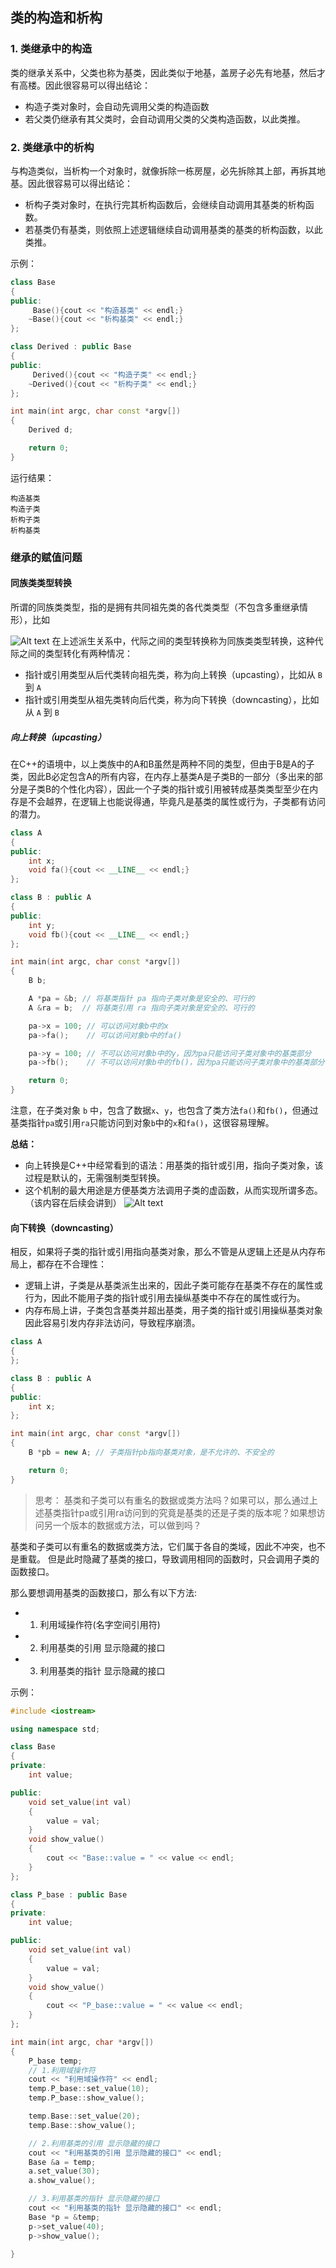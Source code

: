 ##  类的构造和析构

### 1. 类继承中的构造
类的继承关系中，父类也称为基类，因此类似于地基，盖房子必先有地基，然后才有高楼。因此很容易可以得出结论：

* 构造子类对象时，会自动先调用父类的构造函数
* 若父类仍继承有其父类时，会自动调用父类的父类构造函数，以此类推。


### 2. 类继承中的析构
与构造类似，当析构一个对象时，就像拆除一栋房屋，必先拆除其上部，再拆其地基。因此很容易可以得出结论：

* 析构子类对象时，在执行完其析构函数后，会继续自动调用其基类的析构函数。
* 若基类仍有基类，则依照上述逻辑继续自动调用基类的基类的析构函数，以此类推。

示例：
```c++
class Base
{
public:
     Base(){cout << "构造基类" << endl;}
    ~Base(){cout << "析构基类" << endl;}
};

class Derived : public Base
{
public:
     Derived(){cout << "构造子类" << endl;}
    ~Derived(){cout << "析构子类" << endl;}
};

int main(int argc, char const *argv[])
{
    Derived d;

    return 0;
}
```
运行结果：
```text
构造基类
构造子类
析构子类
析构基类
```


### 继承的赋值问题

#### 同族类类型转换

所谓的同族类类型，指的是拥有共同祖先类的各代类类型（不包含多重继承情形），比如

![Alt text](./类的构造和析构/image-1.png)
在上述派生关系中，代际之间的类型转换称为同族类类型转换，这种代际之间的类型转化有两种情况：

- 指针或引用类型从后代类转向祖先类，称为向上转换（upcasting），比如从 `B` 到 `A`
- 指针或引用类型从祖先类转向后代类，称为向下转换（downcasting），比如从 `A` 到 `B`

##### 向上转换（upcasting）

在C++的语境中，以上类族中的A和B虽然是两种不同的类型，但由于B是A的子类，因此B必定包含A的所有内容，在内存上基类A是子类B的一部分（多出来的部分是子类B的个性化内容），因此一个子类的指针或引用被转成基类类型至少在内存是不会越界，在逻辑上也能说得通，毕竟凡是基类的属性或行为，子类都有访问的潜力。
```c++
class A
{
public:
    int x;
    void fa(){cout << __LINE__ << endl;}
};

class B : public A
{
public:
    int y;
    void fb(){cout << __LINE__ << endl;}
};

int main(int argc, char const *argv[])
{
    B b;

    A *pa = &b; // 将基类指针 pa 指向子类对象是安全的、可行的
    A &ra = b;  // 将基类引用 ra 指向子类对象是安全的、可行的

    pa->x = 100; // 可以访问对象b中的x
    pa->fa();    // 可以访问对象b中的fa()

    pa->y = 100; // 不可以访问对象b中的y，因为pa只能访问子类对象中的基类部分
    pa->fb();    // 不可以访问对象b中的fb()，因为pa只能访问子类对象中的基类部分

    return 0;
}
```

注意，在子类对象 `b` 中，包含了数据`x`、`y`，也包含了类方法`fa()`和`fb()`，但通过基类指针`pa`或引用`ra`只能访问到对象`b`中的`x`和`fa()`，这很容易理解。

__总结：__

- 向上转换是C++中经常看到的语法：用基类的指针或引用，指向子类对象，该过程是默认的，无需强制类型转换。
- 这个机制的最大用途是方便基类方法调用子类的虚函数，从而实现所谓多态。（该内容在后续会讲到）
![Alt text](./类的构造和析构/image_2.png)


#### 向下转换（downcasting）
相反，如果将子类的指针或引用指向基类对象，那么不管是从逻辑上还是从内存布局上，都存在不合理性：

- 逻辑上讲，子类是从基类派生出来的，因此子类可能存在基类不存在的属性或行为，因此不能用子类的指针或引用去操纵基类中不存在的属性或行为。
- 内存布局上讲，子类包含基类并超出基类，用子类的指针或引用操纵基类对象因此容易引发内存非法访问，导致程序崩溃。
```c++
class A
{
};

class B : public A
{
public:
    int x;
};

int main(int argc, char const *argv[])
{
    B *pb = new A; // 子类指针pb指向基类对象，是不允许的、不安全的

    return 0;
}
```

> 思考：
>基类和子类可以有重名的数据或类方法吗？如果可以，那么通过上述基类指针pa或引用ra访问到的究竟是基类的还是子类的版本呢？如果想访问另一个版本的数据或方法，可以做到吗？

基类和子类可以有重名的数据或类方法，它们属于各自的类域，因此不冲突，也不是重载。
但是此时隐藏了基类的接口，导致调用相同的函数时，只会调用子类的函数接口。

那么要想调用基类的函数接口，那么有以下方法:
- 1. 利用域操作符(名字空间引用符)
- 2. 利用基类的引用 显示隐藏的接口
- 3. 利用基类的指针 显示隐藏的接口

示例：
```c++
#include <iostream>

using namespace std;

class Base
{
private:
    int value;

public:
    void set_value(int val)
    {
        value = val;
    }
    void show_value()
    {
        cout << "Base::value = " << value << endl;
    }
};

class P_base : public Base
{
private:
    int value;

public:
    void set_value(int val)
    {
        value = val;
    }
    void show_value()
    {
        cout << "P_base::value = " << value << endl;
    }
};

int main(int argc, char *argv[])
{
    P_base temp;
    // 1.利用域操作符
    cout << "利用域操作符" << endl;
    temp.P_base::set_value(10);
    temp.P_base::show_value();

    temp.Base::set_value(20);
    temp.Base::show_value();

    // 2.利用基类的引用 显示隐藏的接口
    cout << "利用基类的引用 显示隐藏的接口" << endl;
    Base &a = temp;
    a.set_value(30);
    a.show_value();

    // 3.利用基类的指针 显示隐藏的接口
    cout << "利用基类的指针 显示隐藏的接口" << endl;
    Base *p = &temp;
    p->set_value(40);
    p->show_value();

}
```

